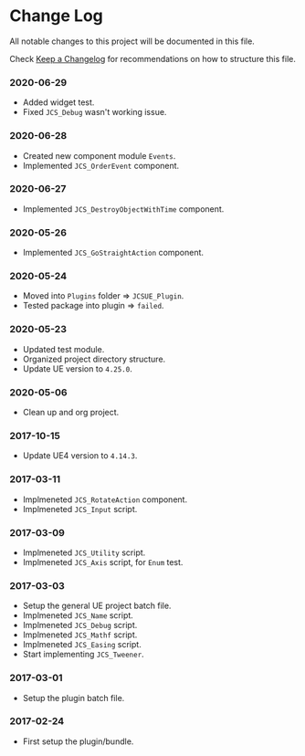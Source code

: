 # Change Log

All notable changes to this project will be documented in this file.

Check [Keep a Changelog](http://keepachangelog.com/) for recommendations on how to structure this file.


### 2020-06-29

* Added widget test.
* Fixed `JCS_Debug` wasn't working issue.

### 2020-06-28

* Created new component module `Events`.
* Implemented `JCS_OrderEvent` component.

### 2020-06-27

* Implemented `JCS_DestroyObjectWithTime` component.

### 2020-05-26

* Implemented `JCS_GoStraightAction` component.

### 2020-05-24

* Moved into `Plugins` folder => `JCSUE_Plugin`.
* Tested package into plugin => `failed`.

### 2020-05-23

* Updated test module.
* Organized project directory structure.
* Update UE version to `4.25.0`.

### 2020-05-06

* Clean up and org project.

### 2017-10-15

* Update UE4 version to `4.14.3`.

### 2017-03-11

* Implmeneted `JCS_RotateAction` component.
* Implmeneted `JCS_Input` script.

### 2017-03-09

* Implmeneted `JCS_Utility` script.
* Implmeneted `JCS_Axis` script, for `Enum` test.

### 2017-03-03

* Setup the general UE project batch file.
* Implmeneted `JCS_Name` script.
* Implmeneted `JCS_Debug` script.
* Implmeneted `JCS_Mathf` script.
* Implmeneted `JCS_Easing` script.
* Start implementing `JCS_Tweener`.

### 2017-03-01

* Setup the plugin batch file.

### 2017-02-24

* First setup the plugin/bundle.

